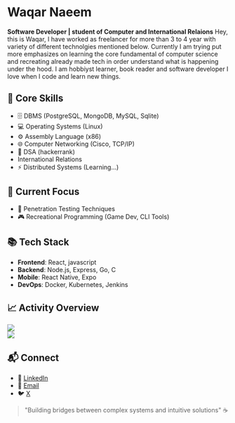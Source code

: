 # Waqar Naeem  
**Software Developer | student of Computer and International Relaions**
Hey, this is Waqar, I have worked as freelancer for more than 3 to 4 year with variety of different technolgies mentioned below.
Currently I am trying put more emphasizes on learning the core fundamental of computer science and recreating already made tech 
in order understand what is happening under the hood. I am hobbiyst learner, book reader and software developer I love when I code and learn 
new things.

## 🔧 Core Skills
- 🗄️ DBMS (PostgreSQL, MongoDB, MySQL, Sqlite)
- 💻 Operating Systems (Linux)
- ⚙️ Assembly Language (x86)
- 🌐 Computer Networking (Cisco, TCP/IP)
- 🧮 DSA (hackerrank)
- International Relations
- ⚡ Distributed Systems (Learning...)

## 🌱 Current Focus
- 🔐 Penetration Testing Techniques
- 🎮 Recreational Programming (Game Dev, CLI Tools)

## 📚 Tech Stack  
- **Frontend**: React, javascript 
- **Backend**: Node.js, Express, Go, C  
- **Mobile**: React Native, Expo  
- **DevOps**: Docker, Kubernetes, Jenkins  
  

## 📈 Activity Overview  
![](https://github-readme-stats.vercel.app/api?username=waqarNaeem786&theme=algolia&hide_border=true&show_icons=true&hide=issues)  
![](https://github-readme-stats.vercel.app/api/top-langs/?username=waqarNaeem786&theme=algolia&hide_border=true&layout=compact)

## 📬 Connect  
- 💼 [LinkedIn](https://linkedin.com/in/waqar-naeem-b6a91a194)  
- 📧 [Email](mailto:neutrone04@gmail.com)  
- 🐦 [X](https://x.com/codeWithPikes)  

> "Building bridges between complex systems and intuitive solutions" ☕
